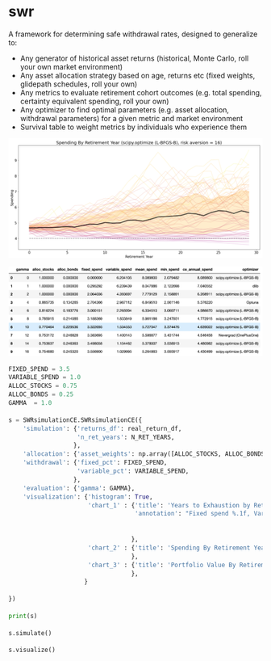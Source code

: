 # swr
A framework for determining safe withdrawal rates, designed to generalize to:

 - Any generator of historical asset returns (historical, Monte Carlo, roll your own market environment)
 - Any asset allocation strategy based on age, returns etc (fixed weights, glidepath schedules, roll your own)
 - Any metrics to evaluate retirement cohort outcomes (e.g. total spending, certainty equivalent spending, roll your own)
 - Any optimizer to find optimal parameters (e.g. asset allocation, withdrawal parameters) for a given metric and market environment
 - Survival table to weight metrics by individuals who experience them

![outcome.png](outcome.png)

![optimal_by_gamma_table.png](optimal_by_gamma_table.png)

```python
FIXED_SPEND = 3.5
VARIABLE_SPEND = 1.0
ALLOC_STOCKS = 0.75
ALLOC_BONDS = 0.25
GAMMA  = 1.0

s = SWRsimulationCE.SWRsimulationCE({
    'simulation': {'returns_df': real_return_df,
                   'n_ret_years': N_RET_YEARS,
                  },
    'allocation': {'asset_weights': np.array([ALLOC_STOCKS, ALLOC_BONDS])}, 
    'withdrawal': {'fixed_pct': FIXED_SPEND,
                   'variable_pct': VARIABLE_SPEND,
                  },
    'evaluation': {'gamma': GAMMA},
    'visualization': {'histogram': True, 
                      'chart_1' : {'title': 'Years to Exhaustion by Retirement Year (%s, risk aversion = %d)' % (optimizer, GAMMA),
                                   'annotation': "Fixed spend %.1f, Variable spend %.1f, stocks %.1f%%" % (FIXED_SPEND, 
                                                                                                           VARIABLE_SPEND, 
                                                                                                           100 * ALLOC_STOCKS)
                                  },
                      'chart_2' : {'title': 'Spending By Retirement Year (%s, risk aversion = %d)' % (optimizer, GAMMA),
                                  },
                      'chart_3' : {'title': 'Portfolio Value By Retirement Year (%s, risk aversion = %d)' % (optimizer, GAMMA),
                                  },
                     }    
    
})

print(s)

s.simulate()

s.visualize()


```
